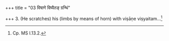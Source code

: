 +++
title = "03 विषाणे विष्यैतङ् ग्रन्थिं"

+++
3. (He scratches) his (limbs by means of horn) with viṣāṇe viṣyaitam...[^1]


[^1]: Cp. MS I.13.2.  
